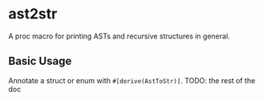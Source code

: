 # ast2str

A proc macro for printing ASTs and recursive structures in general.

## Basic Usage 
Annotate a struct or enum with `#[derive(AstToStr)]`. TODO: the rest of the doc
